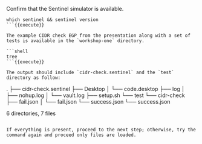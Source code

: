 Confirm that the Sentinel simulator is available.

```shell
which sentinel && sentinel version
```{{execute}}

The example CIDR check EGP from the presentation along with a set of tests is available in the `workshop-one` directory.

```shell
tree
```{{execute}}

The output should include `cidr-check.sentinel` and the `test` directory as follow:

```
.
├── cidr-check.sentinel
├── Desktop
│   └── code.desktop
├── log
│   ├── nohup.log
│   └── vault.log
├── setup.sh
└── test
    └── cidr-check
        ├── fail.json
        │   └── fail.json
        └── success.json
            └── success.json

6 directories, 7 files
```

If everything is present, proceed to the next step; otherwise, try the command again and proceed only files are loaded.
